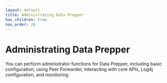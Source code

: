 ```yaml
---
layout: default
title: Administrating Data Prepper
has_children: true
nav_order: 20
---
```


# Administrating Data Prepper

You can perform administrator functions for Data Prepper, including basic configuration, using Peer Forwarder, interacting with core APIs, Log4j configuration, and monitoring. 